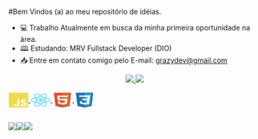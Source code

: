 #Bem Vindos (a) ao meu repositório de idéias.

- 💻 Trabalho  Atualmente em busca da minha primeira oportunidade na área.
- 🕮 Estudando: MRV Fullstack Developer (DIO)
- 📥 Entre em contato comigo pelo E-mail: grazydev@gmail.com 

<div align="center">
  <a href="https://github.com/GrazyDev">
  <img height="180em" src="https://github-readme-stats.vercel.app/api?username=GrazyDev&show_icons=true&theme=dracula&include_all_commits=true&count_private=true"/>
  <img height="180em" src="https://github-readme-stats.vercel.app/api/top-langs/?username=GrazyDev&layout=compact&langs_count=7&theme=dracula"/>
</div>

<div style="display: inline_block"><br>
 <img align="center" alt="Rafa-Js" height="30" width="40" src="https://raw.githubusercontent.com/devicons/devicon/master/icons/javascript/javascript-plain.svg">
 <img align="center" alt="Rafa-React" height="30" width="40" src="https://raw.githubusercontent.com/devicons/devicon/master/icons/react/react-original.svg">
 <img align="center" alt="Rafa-HTML" height="30" width="40" src="https://raw.githubusercontent.com/devicons/devicon/master/icons/html5/html5-original.svg">
 <img align="center" alt="Rafa-CSS" height="30" width="40" src="https://raw.githubusercontent.com/devicons/devicon/master/icons/css3/css3-original.svg">
  
</div>

##
 
<div> 

  <a href="https://instagram.com/dev.grazielecruz?utm_medium=copy_link" target="_blank"><img src="https://img.shields.io/badge/-Instagram-%23E4405F?style=for-the-badge&logo=instagram&logoColor=white" target="_blank"></a><a href = "mailto: grazydev@gmail.com"><img src="https://img.shields.io/badge/-Gmail-%23333?style=for-the-badge&logo=gmail&logoColor=white" target="_blank"></a><a href="https://www.linkedin.com/in/graziele-cruz-3b1860223/" target="_blank"><img src="https://img.shields.io/badge/-LinkedIn-%230077B5?style=for-the-badge&logo=linkedin&logoColor=white" target="_blank"></a>

</div>
  

   
